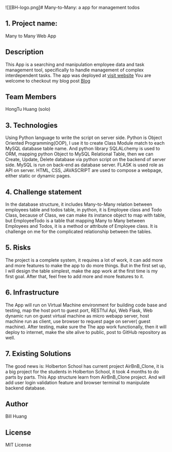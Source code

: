 ![][BH-logo.png]# Many-to-Many: a app for management todos

## 1. Project name:
Many to Many Web App

## Description
This App is a searching and manipulation employee data and task management tool, specifically to handle management of complex interdependent tasks.
The app was deployed at [visit website](http://35.243.203.94/)
You are welcome to checkout my blog post [Blog](https://www.linkedin.com/pulse/hand-on-project-your-friend-bill-huang/)


## Team Members
HongTu Huang (solo)

## 3. Technologies
Using Python language to write the script on server side. Python is Object Oriented Programming(OOP), I use it to create Class Module match to each MySQL database table name. And python library SQLALchemy is used to ORM, mapping python Object to MySQL Relational Table, then we can Create, Update, Delete database via python script on the backend of server side.
MySQL is run on back-end as database server.
FLASK is used role as API on server.
HTML, CSS, JAVASCRIPT are used to compose a webpage, either static or dynamic pages.


## 4. Challenge statement
In the database structure, it includes Many-to-Many relation between employees table and todos table, in python, it is Employee class and Todo Class, because of Class, we can make its instance object to map with table, but EmployeeTodo is a table that mapping Many to Many between Employees and Todos, it is a method or attribute of Employee class. It is challenge on me for the complicated relationship between the tables.


## 5. Risks
The project is a complete system, it requires a lot of work, it can add more and more features to make the app to do more things. But in the first set up, I will design the table simplest, make the app work at the first time is my first goal. After that, feel free to add more and more features to it.

## 6. Infrastructure
The App will run on Virtual Machine environment for building code base and testing, map the host port to guest port, RESTful Api, Web Flask, Web dynamic run on guest virtual machine as micro webapp server, host machine run as client, use browser to request page on server( guest machine). After testing, make sure the The app work functionally, then it will deploy to internet, make the site alive to public,  post to GitHub repository as well.

## 7. Existing Solutions
The good news is: Holberton School has current project AirBnB_Clone, it is a big project for the students in Holberton School, it took 4 months to do parts by parts.  This App structure learn from AirBnB_Clone project. And will add user login validation feature and browser terminal to manipulate backend database.



## Author
Bill Huang

## License
MIT License

